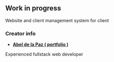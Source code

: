

## Work in progress

Website and client management system for client




### Creator info

- **[Abel de la Paz ( portfolio )](https://www.abeldlp.com/)**
<p>Experienced fullstack web developer</p>


